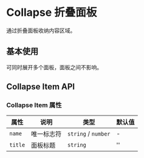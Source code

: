 # Collapse 折叠面板

通过折叠面板收纳内容区域。

## 基本使用

可同时展开多个面板，面板之间不影响。

<demo vue="../../example/collapse/base.vue"></demo>

## Collapse Item API

### Collapse Item 属性

| 属性    | 说明       | 类型                | 默认值 |
| ------- | ---------- | ------------------- | ------ |
| `name`  | 唯一标志符 | `string` / `number` | -      |
| `title` | 面板标题   | `string`            | ''     |
